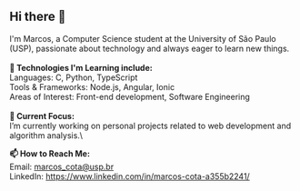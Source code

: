 ## Hi there 👋
I'm Marcos, a Computer Science student at the University of São Paulo (USP), passionate about technology and always eager to learn new things.\
\
**🌱 Technologies I'm Learning include:**\
Languages: C, Python, TypeScript\
Tools & Frameworks: Node.js, Angular, Ionic\
Areas of Interest: Front-end development, Software Engineering\
\
**🔭 Current Focus:**\
I’m currently working on personal projects related to web development and algorithm analysis.\
<!--**👯 I'm Looking to Collaborate On**
Open-source projects involving front-end development or data science.\
Any project where I can contribute and learn from others.\]
\-->
**📫 How to Reach Me:**\
Email: marcos_cota@usp.br\
LinkedIn: https://www.linkedin.com/in/marcos-cota-a355b2241/
